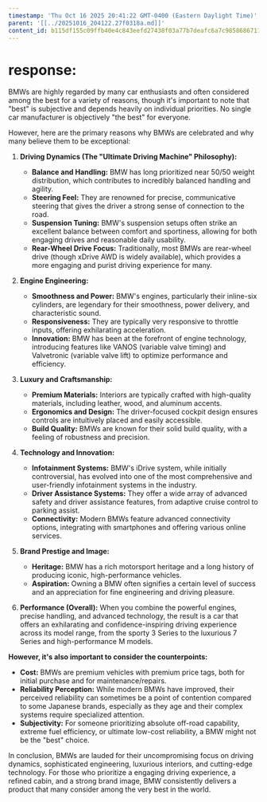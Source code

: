 ```yaml
---
timestamp: 'Thu Oct 16 2025 20:41:22 GMT-0400 (Eastern Daylight Time)'
parent: '[[../20251016_204122.27f0318a.md]]'
content_id: b115df155c09ffb40e4c843eefd27438f03a77b7deafc6a7c98586867115f2eb
---
```


# response:

BMWs are highly regarded by many car enthusiasts and often considered among the best for a variety of reasons, though it's important to note that "best" is subjective and depends heavily on individual priorities. No single car manufacturer is objectively "the best" for everyone.

However, here are the primary reasons why BMWs are celebrated and why many believe them to be exceptional:

1. **Driving Dynamics (The "Ultimate Driving Machine" Philosophy):**
   * **Balance and Handling:** BMW has long prioritized near 50/50 weight distribution, which contributes to incredibly balanced handling and agility.
   * **Steering Feel:** They are renowned for precise, communicative steering that gives the driver a strong sense of connection to the road.
   * **Suspension Tuning:** BMW's suspension setups often strike an excellent balance between comfort and sportiness, allowing for both engaging drives and reasonable daily usability.
   * **Rear-Wheel Drive Focus:** Traditionally, most BMWs are rear-wheel drive (though xDrive AWD is widely available), which provides a more engaging and purist driving experience for many.

2. **Engine Engineering:**
   * **Smoothness and Power:** BMW's engines, particularly their inline-six cylinders, are legendary for their smoothness, power delivery, and characteristic sound.
   * **Responsiveness:** They are typically very responsive to throttle inputs, offering exhilarating acceleration.
   * **Innovation:** BMW has been at the forefront of engine technology, introducing features like VANOS (variable valve timing) and Valvetronic (variable valve lift) to optimize performance and efficiency.

3. **Luxury and Craftsmanship:**
   * **Premium Materials:** Interiors are typically crafted with high-quality materials, including leather, wood, and aluminum accents.
   * **Ergonomics and Design:** The driver-focused cockpit design ensures controls are intuitively placed and easily accessible.
   * **Build Quality:** BMWs are known for their solid build quality, with a feeling of robustness and precision.

4. **Technology and Innovation:**
   * **Infotainment Systems:** BMW's iDrive system, while initially controversial, has evolved into one of the most comprehensive and user-friendly infotainment systems in the industry.
   * **Driver Assistance Systems:** They offer a wide array of advanced safety and driver assistance features, from adaptive cruise control to parking assist.
   * **Connectivity:** Modern BMWs feature advanced connectivity options, integrating with smartphones and offering various online services.

5. **Brand Prestige and Image:**
   * **Heritage:** BMW has a rich motorsport heritage and a long history of producing iconic, high-performance vehicles.
   * **Aspiration:** Owning a BMW often signifies a certain level of success and an appreciation for fine engineering and driving pleasure.

6. **Performance (Overall):** When you combine the powerful engines, precise handling, and advanced technology, the result is a car that offers an exhilarating and confidence-inspiring driving experience across its model range, from the sporty 3 Series to the luxurious 7 Series and high-performance M models.

**However, it's also important to consider the counterpoints:**

* **Cost:** BMWs are premium vehicles with premium price tags, both for initial purchase and for maintenance/repairs.
* **Reliability Perception:** While modern BMWs have improved, their perceived reliability can sometimes be a point of contention compared to some Japanese brands, especially as they age and their complex systems require specialized attention.
* **Subjectivity:** For someone prioritizing absolute off-road capability, extreme fuel efficiency, or ultimate low-cost reliability, a BMW might not be the "best" choice.

In conclusion, BMWs are lauded for their uncompromising focus on driving dynamics, sophisticated engineering, luxurious interiors, and cutting-edge technology. For those who prioritize a engaging driving experience, a refined cabin, and a strong brand image, BMW consistently delivers a product that many consider among the very best in the world.
